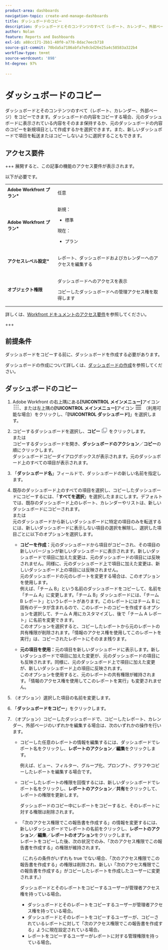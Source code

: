 ```yaml
---
product-area: dashboards
navigation-topic: create-and-manage-dashboards
title: ダッシュボードのコピー
description: ダッシュボードとそのコンテンツのすべて（レポート、カレンダー、外部ページ）をコピーできます。ダッシュボードの内容をコピーする場合、元のダッシュボードに表示されている内容をそのまま保持するか、元のダッシュボードの内容のコピーを新規項目として作成するかを選択できます。また、新しいダッシュボードで項目を転送またはコピーしないように選択することもできます。
author: Nolan
feature: Reports and Dashboards
exl-id: a88cc171-2bb1-40f0-a778-8dac7eecb718
source-git-commit: 70bda5a7186abfa7e8cbd26e25a4c58583a322b4
workflow-type: tm+mt
source-wordcount: '898'
ht-degree: 97%

---
```


# ダッシュボードのコピー

<!-- Audited: 1/2025 -->

ダッシュボードとそのコンテンツのすべて（レポート、カレンダー、外部ページ）をコピーできます。ダッシュボードの内容をコピーする場合、元のダッシュボードに表示されている内容をそのまま保持するか、元のダッシュボードの内容のコピーを新規項目として作成するかを選択できます。また、新しいダッシュボードで項目を転送またはコピーしないように選択することもできます。

## アクセス要件

+++ 展開すると、この記事の機能のアクセス要件が表示されます。

以下が必要です。

<table style="table-layout:auto"> 
 <col> 
 <col> 
 <tbody> 
  <tr> 
   <td role="rowheader"><strong>Adobe Workfront プラン*</strong></td> 
   <td> <p>任意</p> </td> 
  </tr> 
  <tr> 
   <td role="rowheader"><strong>Adobe Workfront プラン*</strong></td> 
    <td> 
      <p>新規：</p>
         <ul>
         <li><p>標準</p></li>
         </ul>
      <p>現在：</p>
         <ul>
         <li><p>プラン</p></li>
         </ul>
   </td> 
  </tr> 
  <tr> 
   <td role="rowheader"><strong>アクセスレベル設定*</strong></td> 
   <td> <p>レポート、ダッシュボードおよびカレンダーへのアクセスを編集する</p></td> 
  </tr> 
  <tr> 
   <td role="rowheader"><strong>オブジェクト権限</strong></td> 
   <td> <p>ダッシュボードへのアクセスを表示</p> <p>コピーしたダッシュボードへの管理アクセス権を取得します</p></td> 
  </tr> 
 </tbody> 
</table>

詳しくは、[Workfront ドキュメントのアクセス要件](/help/quicksilver/administration-and-setup/add-users/access-levels-and-object-permissions/access-level-requirements-in-documentation.md)を参照してください。

+++

## 前提条件

ダッシュボードをコピーする前に、ダッシュボードを作成する必要があります。

ダッシュボードの作成について詳しくは、[ダッシュボードの作成](../../../reports-and-dashboards/dashboards/creating-and-managing-dashboards/create-dashboard.md)を参照してください。

## ダッシュボードのコピー

1. Adobe Workfront の右上隅にある&#x200B;**[!UICONTROL メインメニュー]**&#x200B;アイコン ![メインメニュー](/help/_includes/assets/main-menu-icon.png)、または左上隅の&#x200B;**[!UICONTROL メインメニュー]**&#x200B;アイコン ![メインメニュー](/help/_includes/assets/main-menu-icon-left-nav.png) （利用可能な場合）をクリックし、「**[!UICONTROL ダッシュボード]**」を選択します。

1. コピーするダッシュボードを選択し、**コピー**![&#x200B; コピーアイコン &#x200B;](assets/copy-icon.png) をクリックします。\
   または\
   コピーするダッシュボードを開き、**ダッシュボードのアクション**／**コピー**&#x200B;の順にクリックします。\
   ダッシュボードコピーダイアログボックスが表示されます。元のダッシュボード上のすべての項目が表示されます。

1. 「**ダッシュボード名**」フィールドで、ダッシュボードの新しい名前を指定します。
1. 既存のダッシュボード上のすべての項目を選択し、コピーしたダッシュボードにコピーするには、「**すべてを選択**」を選択したままにします。デフォルトでは、既存のダッシュボード上のレポート、カレンダーやリストは、新しいダッシュボードにコピーされます。\
   または\
   元のダッシュボードから新しいダッシュボードに特定の項目のみを転送するには、新しいダッシュボードに表示しない項目の選択を解除し、選択した項目ごとに以下のオプションを選択します。

   * **コピーを作成：**&#x200B;元のダッシュボードから項目がコピーされ、その項目の新しいバージョンが新しいダッシュボードに表示されます。新しいダッシュボードで項目に加えた変更は、元のダッシュボードの項目には反映されません。同様に、元のダッシュボード上で項目に加えた変更は、新しいダッシュボード上の項目には反映されません。\
     元のダッシュボードの元のレポートを変更する場合は、このオプションを使用します。\
     例えば、「チーム B」という名前のダッシュボードをコピーして、名前を「チーム A」に変更します。「チーム B」ダッシュボードには、「チーム B レポート」というレポートがあります。このレポートにはチーム B に固有のデータが含まれるので、このレポートのコピーを作成するオプションを選択して、チーム A 用にカスタマイズし、後で「チーム A レポート」に名前を変更できます。\
     このオプションを選択すると、コピーしたレポートから元のレポートの共有権限が削除されます。「情報のアクセス権を使用してこのレポートを実行」は、コピーされたレポートにそのまま残ります。

   * **元の項目を使用：**&#x200B;元の項目を新しいダッシュボードに表示します。新しいダッシュボードで項目に加えた変更が、元のダッシュボードの項目にも反映されます。同様に、元のダッシュボード上で項目に加えた変更が、新しいダッシュボード上の項目に反映されます。\
     このオプションを使用すると、元のレポートの共有権限が維持されます。「情報のアクセス権を使用してこのレポートを実行」も変更されません。

1. （オプション）選択した項目の名前を変更します。
1. 「**ダッシュボードをコピー**」をクリックします。
1. （オプション）コピーしたダッシュボードで、コピーしたレポート、カレンダー、外部ページのいずれかを編集する場合は、次のいずれかの操作を行います。

   * コピーした任意のレポートの情報を編集するには、ダッシュボードでレポート名をクリックし、**レポートのアクション**／**編集**&#x200B;をクリックします。

     例えば、ビュー、フィルター、グループ化、プロンプト、グラフやコピーしたレポートを編集する場合です。

   * コピーしたレポートの権限を回復するには、新しいダッシュボードでレポート名をクリックし、**レポートのアクション**／**共有**&#x200B;をクリックして、レポートの権限を更新します。

     ダッシュボードのコピー中にレポートをコピーすると、そのレポートに対する権限は削除されます。

   * 「次のアクセス権限でこの報告書を作成する」の情報を変更するには、新しいダッシュボードでレポートの名前をクリックし、**レポートのアクション**／**編集**／**レポートのオプション**&#x200B;をクリックします。\
     レポートをコピーした後、次の状況でのみ、「次のアクセス権限でこの報告書を作成する」の権限が維持されます。

     （これらの条件がいずれも true でない場合、「次のアクセス権限でこの報告書を作成する」の権限は削除され、新しい「次のアクセス権限でこの報告書を作成する」がコピーしたレポートを作成したユーザーに変更されます。）

     ダッシュボードとそのレポートをコピーするユーザーが管理者アクセス権を持っている場合。

      * ダッシュボードとそのレポートをコピーするユーザーが管理者アクセス権を持っている場合。
      * ダッシュボードとそのレポートをコピーするユーザーが、コピーされているレポートに対して「次のアクセス権限でこの報告書を作成する」ように現在設定されている場合。
      * レポートをコピーするユーザーがレポートに対する管理権限を持っている場合。
